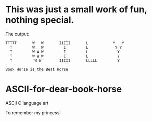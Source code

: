 # This was just a small work of fun, nothing special.
The output:
```
TTTTT       W   W       IIIII       L           Y   Y
  T         W   W         I         L            Y Y
  T         W W W         I         L             Y
  T         W W W         I         L             Y
  T          W W        IIIII       LLLLL         Y

Book Horse is the Best Horse
```
# ASCII-for-dear-book-horse
ASCII C language art

To remember my princess!
